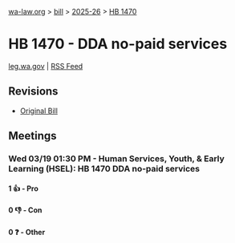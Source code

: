 [wa-law.org](/) > [bill](/bill/) > [2025-26](/bill/2025-26/) > [HB 1470](/bill/2025-26/hb/1470/)

# HB 1470 - DDA no-paid services
[leg.wa.gov](https://app.leg.wa.gov/billsummary?BillNumber=1470&Year=2025&Initiative=false) | [RSS Feed](./rss.xml)

## Revisions
* [Original Bill](1/)

## Meetings
### Wed 03/19 01:30 PM - Human Services, Youth, & Early Learning (HSEL): HB 1470 DDA no-paid services
#### 1 👍 - Pro

#### 0 👎 - Con

#### 0 ❓ - Other
